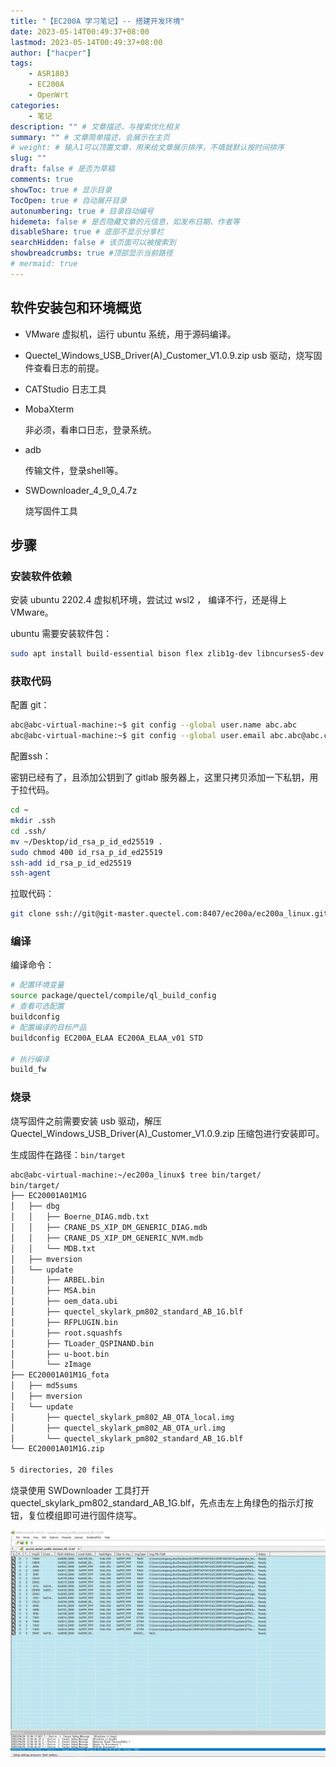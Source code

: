 ```yaml
---
title: "【EC200A 学习笔记】-- 搭建开发环境"
date: 2023-05-14T00:49:37+08:00
lastmod: 2023-05-14T00:49:37+08:00
author: ["hacper"]
tags:
    - ASR1803
    - EC200A
    - OpenWrt
categories:
    - 笔记
description: "" # 文章描述，与搜索优化相关
summary: "" # 文章简单描述，会展示在主页
# weight: # 输入1可以顶置文章，用来给文章展示排序，不填就默认按时间排序
slug: ""
draft: false # 是否为草稿
comments: true
showToc: true # 显示目录
TocOpen: true # 自动展开目录
autonumbering: true # 目录自动编号
hidemeta: false # 是否隐藏文章的元信息，如发布日期、作者等
disableShare: true # 底部不显示分享栏
searchHidden: false # 该页面可以被搜索到
showbreadcrumbs: true #顶部显示当前路径
# mermaid: true
---
```


## 软件安装包和环境概览

- VMware
    虚拟机，运行 ubuntu 系统，用于源码编译。
    
- Quectel_Windows_USB_Driver(A)_Customer_V1.0.9.zip
    usb 驱动，烧写固件查看日志的前提。
    
- CATStudio
    日志工具
    
- MobaXterm

    非必须，看串口日志，登录系统。

- adb

    传输文件，登录shell等。

- SWDownloader_4_9_0_4.7z

    烧写固件工具

## 步骤

### 安装软件依赖

安装 ubuntu 2202.4 虚拟机环境，尝试过 wsl2 ， 编译不行，还是得上 VMware。

ubuntu  需要安装软件包：

```bash
sudo apt install build-essential bison flex zlib1g-dev libncurses5-dev subversion quilt intltool ruby fastjar zip unzip gawk git-core python-is-python3 python3 -y
```

### 获取代码 

配置 git：

```bash
abc@abc-virtual-machine:~$ git config --global user.name abc.abc
abc@abc-virtual-machine:~$ git config --global user.email abc.abc@abc.com
```

配置ssh：

密钥已经有了，且添加公钥到了 gitlab 服务器上，这里只拷贝添加一下私钥，用于拉代码。

```bash
cd ~
mkdir .ssh
cd .ssh/
mv ~/Desktop/id_rsa_p_id_ed25519 .
sudo chmod 400 id_rsa_p_id_ed25519 
ssh-add id_rsa_p_id_ed25519
ssh-agent 
```

拉取代码：

```bash
git clone ssh://git@git-master.quectel.com:8407/ec200a/ec200a_linux.git -b master_r02
```

### 编译

编译命令：

```bash
# 配置环境变量
source package/quectel/compile/ql_build_config
# 查看可选配置
buildconfig
# 配置编译的目标产品
buildconfig EC200A_ELAA EC200A_ELAA_v01 STD

# 执行编译
build_fw
```

### 烧录

烧写固件之前需要安装 usb 驱动，解压 Quectel_Windows_USB_Driver(A)_Customer_V1.0.9.zip 压缩包进行安装即可。

生成固件在路径：```bin/target```

```bash
abc@abc-virtual-machine:~/ec200a_linux$ tree bin/target/
bin/target/
├── EC20001A01M1G
│   ├── dbg
│   │   ├── Boerne_DIAG.mdb.txt
│   │   ├── CRANE_DS_XIP_DM_GENERIC_DIAG.mdb
│   │   ├── CRANE_DS_XIP_DM_GENERIC_NVM.mdb
│   │   └── MDB.txt
│   ├── mversion
│   └── update
│       ├── ARBEL.bin
│       ├── MSA.bin
│       ├── oem_data.ubi
│       ├── quectel_skylark_pm802_standard_AB_1G.blf
│       ├── RFPLUGIN.bin
│       ├── root.squashfs
│       ├── TLoader_QSPINAND.bin
│       ├── u-boot.bin
│       └── zImage
├── EC20001A01M1G_fota
│   ├── md5sums
│   ├── mversion
│   └── update
│       ├── quectel_skylark_pm802_AB_OTA_local.img
│       ├── quectel_skylark_pm802_AB_OTA_url.img
│       └── quectel_skylark_pm802_standard_AB_1G.blf
└── EC20001A01M1G.zip

5 directories, 20 files

```

烧录使用 SWDownloader 工具打开 quectel_skylark_pm802_standard_AB_1G.blf，先点击左上角绿色的指示灯按钮，复位模组即可进行固件烧写。

![](https://github.com/hacperme/picx_hosting/raw/master/20210507/image-20230426140707714.5zgpr7hxqyw0.webp)

